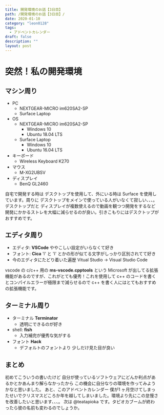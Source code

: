 ```yaml
---
title: 開発環境のお話【3日目】
path: /開発環境のお話【3日目】/
date: 2020-01-10
category: "leon0128"
tags:
  - アドベントカレンダー
draft: false
description: "" 
layout: post
---
```



# 突然！私の開発環境

## マシン周り
- PC
  - NEXTGEAR-MICRO im620SA2-SP
  - Surface Laptop
- OS
  - NEXTGEAR-MICRO im620SA2-SP
      - Windows 10
      - Ubuntu 18.04 LTS
  - Surface Laptop
      - Windows 10
      - Ubuntu 16.04 LTS
- キーボード
    - Wireless Keyboard K270
- マウス
    - M-XG2UBSV
- ディスプレイ
    - BenQ GL2460

自宅で開発する時は デスクトップを使用して、外にいる時は Surface を使用しています。周りに デスクトップをメインで使っている人がいなくて寂しい、、、。
デスクトップだと ディスプレイが複数使えるので動画を観つつ開発をするなど 開発にかかるストレを大幅に減らせるのが良い。引きこもりにはデスクトップがおすすめです。
 
## エディタ周り
- エディタ: __VSCode__
ややこしい設定がいらなくて好き 
- フォント: __Cica__
'l' と 'I' とかの形が似てる文字がしっかり区別されてて好き
- 今のエディタにたどり着いた遍歴
Vitual Studio -> Visual Studio Code

vscode の c/c++ 用の __ms-vscode.cpptools__ という Microsoft が出してる拡張機能があるのですが、これがとても優秀！これを使用して c++ のコードを書くとコンパイルエラーが極限まで減らせるので c++ を書く人にはとてもおすすめの拡張機能です。
 
## ターミナル周り
- ターミナル __Terminator__
  - 透明にできるのが好き
- shell: __fish__
  - 入力補完が優秀な気がする
- フォント __Hack__
  - デフォルトのフォントより 少しだけ見た目が良い

## まとめ
初めてこういうの書いたけど 自分が使っているソフトウェアにどんか利点があるかとかあんまり解らなかったから この機会に自分なりの環境を作ってみようかなと思いました。
あと、このアドベントカレンダー 僕が1 ヶ月空けてしまったせいでクリスマスどころか年を越してしまいました。環境より先にこの怠慢さを改善したいと思います、、、。
次は @teatapioka です。タピオカブームが終わったら彼の名前も変わるのでしょうか。